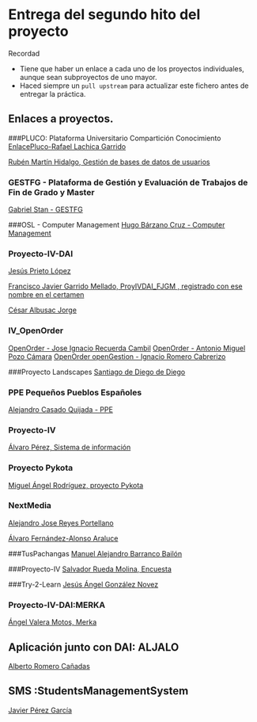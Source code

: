 
# Entrega del segundo hito del proyecto

Recordad
* Tiene que haber un enlace a cada uno de los proyectos individuales, aunque sean subproyectos de uno mayor.
* Haced siempre un `pull upstream` para actualizar este fichero antes de entregar la práctica.

## Enlaces a proyectos.
###PLUCO: Plataforma Universitario Compartición Conocimiento
[EnlacePluco-Rafael Lachica Garrido](https://github.com/rafaellg8/IV-PLUCO-RLG/blob/master/practica2IV.md)

[Rubén Martín Hidalgo, Gestión de bases de datos de usuarios](https://github.com/romilgildo/IV-PLUCO-RMH)

### GESTFG - Plataforma de Gestión y Evaluación de Trabajos de Fin de Grado y Master

[Gabriel Stan - GESTFG](https://github.com/gabriel-stan/gestion-tfg)

###OSL - Computer Management
[Hugo Bárzano Cruz - Computer Management](https://github.com/hugobarzano/osl-computer-management)

### Proyecto-IV-DAI

[Jesús Prieto López](https://github.com/JesGor/Proyecto-IV-DAI)

[Francisco Javier Garrido Mellado, ProyIVDAI_FJGM  , registrado con ese nombre en el certamen](https://github.com/javiergarridomellado/IV_javiergarridomellado)

[César Albusac Jorge](https://github.com/cesar2/Proyecto-IV)

### IV_OpenOrder

[OpenOrder - Jose Ignacio Recuerda Cambil](https://github.com/ignaciorecuerda/OpenOrder_Proyecto_IV)
[OpenOrder - Antonio Miguel Pozo Cámara](https://github.com/AntonioPozo/Proyecto_IV-OpenOrder)
[OpenOrder openGestion - Ignacio Romero Cabrerizo](https://github.com/nachobit/IV_PR_OpenOrder)

###Proyecto Landscapes
[Santiago de Diego de Diego](https://github.com/santidediego/Proyecto-IV/blob/master/README.md)

### PPE Pequeños Pueblos Españoles
[Alejandro Casado Quijada - PPE](https://github.com/acasadoquijada/IV)

### Proyecto-IV
[Álvaro Pérez, Sistema de información](https://github.com/alvaro-gr/proyecto-IV)

### Proyecto Pykota      
[Miguel Ángel Rodríguez, proyecto Pykota](https://github.com/miguelangelrdguez/IV/)     

### NextMedia
[Alejandro Jose Reyes Portellano](https://github.com/reyic/NextMedia)

[Álvaro Fernández-Alonso Araluce](https://github.com/araluce/NextMedia)

###TusPachangas
[Manuel Alejandro Barranco Bailón](https://github.com/mabarrbai/TusPachangas)

###Proyecto-IV
[Salvador Rueda Molina, Encuesta](https://github.com/srmf9/Proyecto-IV)

###Try-2-Learn
[Jesús Ángel González Novez](https://github.com/jesusgn90/Try-2-Learn)

### Proyecto-IV-DAI:MERKA
[Ángel Valera Motos, Merka](https://github.com/AngelValera/proyectoIV-Modulo-1.git)

## Aplicación junto con DAI: ALJALO

[Alberto Romero Cañadas](https://github.com/sn1k/submodulo-Alberto)


## SMS :StudentsManagementSystem
[Javier Pérez García](https://github.com/neon520/SMS-BDyReplica)
